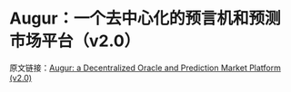 # Augur：一个去中心化的预言机和预测市场平台（v2.0）

原文链接：[Augur: a Decentralized Oracle and Prediction Market Platform (v2.0)](https://www.overleaf.com/project/5c6c7934d1ba831585750dee)